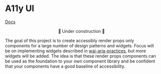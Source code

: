 # A11y UI

[Docs](https://a11y-ui.netlify.com)

<p style="text-align: center;">🚧 Under construction 🚧</p>

The goal of this project is to create accessibly render props only components
for a large number of design patterns and widgets. Focus will be on implementing
widgets described in
[wai-aria-practices](https://www.w3.org/TR/wai-aria-practices-1.1/#aria_ex),
but more widgets will be added. The idea is that these render props components
can be used as the foundation to your own component library and be confident
that your components have a good baseline of accessibility.
